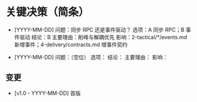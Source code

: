 # 关键决策（简条）
- [YYYY-MM-DD] 问题：同步 RPC 还是事件驱动？
  选项：A 同步 RPC；B 事件驱动
  结论：B
  主要理由：削峰与解耦优先
  影响：2-tactical/*/events.md 新增事件；4-delivery/contracts.md 增事件契约

- [YYYY-MM-DD] 问题：（空位）
  选项：
  结论：
  主要理由：
  影响：

## 变更
- [v1.0 - YYYY-MM-DD] 首版
